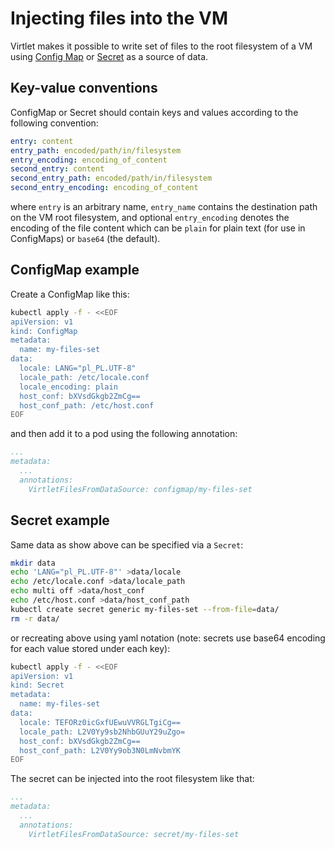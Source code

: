 # Injecting files into the VM

Virtlet makes it possible to write set of files to the root filesystem of a VM using
[Config Map](https://kubernetes.io/docs/tasks/configure-pod-container/configure-pod-configmap/)
or [Secret](https://kubernetes.io/docs/concepts/configuration/secret/)
as a source of data.

## Key-value conventions

ConfigMap or Secret should contain keys and values according to the
following convention:
```yaml
entry: content
entry_path: encoded/path/in/filesystem
entry_encoding: encoding_of_content
second_entry: content
second_entry_path: encoded/path/in/filesystem
second_entry_encoding: encoding_of_content
```

where `entry` is an arbitrary name, `entry_name` contains the destination
path on the VM root filesystem, and optional `entry_encoding`
denotes the encoding of the file content which can be `plain` for plain text
(for use in ConfigMaps) or `base64` (the default).

## ConfigMap example

Create a ConfigMap like this:

```bash
kubectl apply -f - <<EOF
apiVersion: v1
kind: ConfigMap
metadata:
  name: my-files-set
data:
  locale: LANG="pl_PL.UTF-8"
  locale_path: /etc/locale.conf
  locale_encoding: plain
  host_conf: bXVsdGkgb2ZmCg==
  host_conf_path: /etc/host.conf
EOF
```

and then add it to a pod using the following annotation:
```yaml
...
metadata:
  ...
  annotations:
    VirtletFilesFromDataSource: configmap/my-files-set
```

## Secret example

Same data as show above can be specified via a `Secret`:

```bash
mkdir data
echo 'LANG="pl_PL.UTF-8"' >data/locale
echo /etc/locale.conf >data/locale_path
echo multi off >data/host_conf
echo /etc/host.conf >data/host_conf_path
kubectl create secret generic my-files-set --from-file=data/
rm -r data/
```

or recreating above using yaml notation (note: secrets use base64 encoding for
each value stored under each key):

```bash
kubectl apply -f - <<EOF
apiVersion: v1
kind: Secret
metadata:
  name: my-files-set
data:
  locale: TEFORz0icGxfUEwuVVRGLTgiCg==
  locale_path: L2V0Yy9sb2NhbGUuY29uZgo=
  host_conf: bXVsdGkgb2ZmCg==
  host_conf_path: L2V0Yy9ob3N0LmNvbmYK
EOF
```

The secret can be injected into the root filesystem like that:

```yaml
...
metadata:
  ...
  annotations:
    VirtletFilesFromDataSource: secret/my-files-set
```
